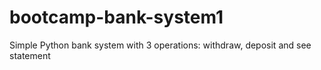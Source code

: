 # bootcamp-bank-system1
Simple Python bank system with 3 operations: withdraw, deposit and see statement

